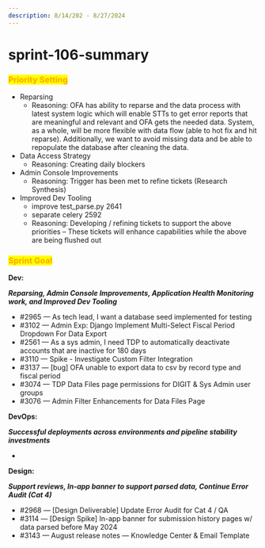 ```yaml
---
description: 8/14/202 - 8/27/2024
---
```


# sprint-106-summary

### <mark style="color:orange;">Priority Setting</mark>

* Reparsing &#x20;
  * Reasoning: OFA has ability to reparse and the data process with latest system logic which will enable STTs to get error reports that are meaningful and relevant and OFA gets the needed data. System, as a whole, will be more flexible with data flow (able to hot fix and hit reparse).  Additionally, we want to avoid missing data and be able to repopulate the database after cleaning the data. &#x20;
* Data Access Strategy&#x20;
  * Reasoning: Creating daily blockers &#x20;
* Admin Console Improvements&#x20;
  * Reasoning: Trigger has been met to refine tickets (Research Synthesis)
* Improved Dev Tooling&#x20;
  * improve test\_parse.py 2641&#x20;
  * separate celery 2592&#x20;
  * Reasoning: Developing / refining tickets to support the above priorities – These tickets will enhance capabilities while the above are being flushed out &#x20;

### <mark style="color:orange;">Sprint Goal</mark>

**Dev:**

_**Reparsing, Admin Console Improvements, Application Health Monitoring work, and Improved Dev Tooling**_

* \#2965 — As tech lead, I want a database seed implemented for testing
* \#3102  — Admin Exp: Django Implement Multi-Select Fiscal Period Dropdown For Data Export&#x20;
* \#2561 — As a sys admin, I need TDP to automatically deactivate accounts that are inactive for 180 days
* \#3110 — Spike - Investigate Custom Filter Integration
* \#3137 — \[bug] OFA unable to export data to csv by record type and fiscal period
* \#3074 — TDP Data Files page permissions for DIGIT & Sys Admin user groups
* \#3076  — Admin Filter Enhancements for Data Files Page&#x20;

**DevOps:**

_**Successful deployments across environments and pipeline stability investments**_

*

**Design:**

_**Support reviews, In-app banner to support parsed data, Continue Error Audit (Cat 4)**_

* \#2968  — \[Design Deliverable] Update Error Audit for Cat 4 / QA
* \#3114 — \[Design Spike] In-app banner for submission history pages w/ data parsed before May 2024
* \#3143 — August release notes — Knowledge Center & Email Template
